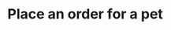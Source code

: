 # Place an order for a pet

<apidoc openapi-path="./../openapi.yaml" endpoint="/store/order" method="post"/>
